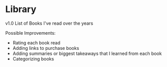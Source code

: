 # Library
v1.0 List of Books I've read over the years

Possible Improvements:
- Rating each book read
- Adding links to purchase books
- Adding summaries or biggest takeaways that I learned from each book
- Categorizing books
